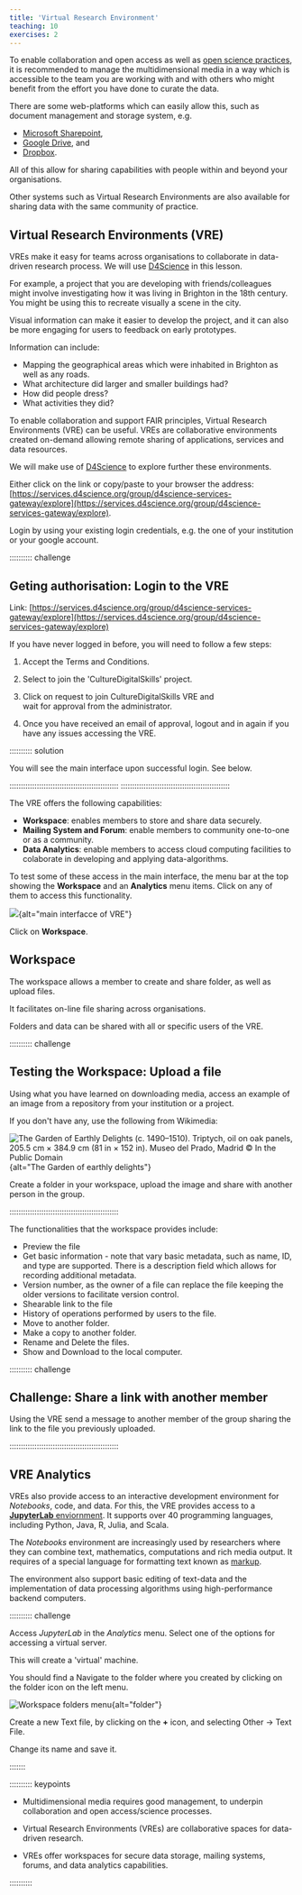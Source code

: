 ```yaml
---
title: 'Virtual Research Environment'
teaching: 10
exercises: 2
---
```


To enable collaboration and open access as well as [open science practices](https://reproducibilitea.org/), 
it is recommended to manage the multidimensional media in a way
which is accessible to the team you are working with and with 
others who might benefit from the 
effort you have done to curate the data. 

There are some web-platforms which can easily allow this, such as
document management and storage system, e.g. 

- [Microsoft Sharepoint](https://microsoft.sharepoint.com), 
- [Google Drive](https://www.google.com), and 
- [Dropbox](https://www.dropbox.com/). 

All of this allow
for sharing capabilities with people within and beyond your organisations.

Other systems such as Virtual Research Environments are also available for
sharing data with the same community of practice. 


## Virtual Research Environments (VRE)

VREs make it easy for teams across
organisations to collaborate in data-driven research process.
We will use [D4Science](https://services.d4science.org/) in this lesson.

For example, a project that you are developing with friends/colleagues
might involve investigating how it was living in Brighton 
in the 18th century. You might be using this to recreate
visually a scene in the city.

Visual information can make it easier to develop
the project, and it can also be more engaging
for users to feedback on
early prototypes. 

Information can include:

- Mapping the geographical areas which were inhabited in Brighton
as well as any roads.
- What architecture did larger and smaller buildings had?
- How did people dress?
- What activities they did?

To enable collaboration and support FAIR principles,
Virtual Research Environments (VRE) can be useful.
VREs are collaborative environments created 
on-demand allowing remote sharing of applications, 
services and data resources.

We will make use of [D4Science](https://services.d4science.org/group/culturedigitalskills)
to explore further these environments.

Either click on the link or copy/paste to your browser the address: [https://services.d4science.org/group/d4science-services-gateway/explore](https://services.d4science.org/group/d4science-services-gateway/explore). 

Login by 
using your existing login credentials, e.g. 
the one of your institution or your google account.

:::::::::: challenge

## Geting authorisation: Login to the VRE


Link: [https://services.d4science.org/group/d4science-services-gateway/explore](https://services.d4science.org/group/d4science-services-gateway/explore)


If you have never logged in before, you will need to follow a few steps:

1. Accept the Terms and Conditions.

2. Select to join the 'CultureDigitalSkills' project. 

3. Click on request to join CultureDigitalSkills VRE and  
 wait for approval from the administrator.
 
4. Once you have received an email of approval, logout and in again 
if you have any issues accessing the VRE.

:::::::::: solution

You will see the main interface upon successful login.
See below.


::::::::::::::::::::::::::::::::::::::::::::::::
::::::::::::::::::::::::::::::::::::::::::::::::

The VRE offers the following capabilities:

- **Workspace**: enables members to store and share data securely.
- **Mailing System and Forum**: enable members to community
one-to-one or as a community.
- **Data Analytics**: enable members to access
cloud computing facilities to colaborate
in developing and applying data-algorithms.

To test some of these access in the main interface, the
menu bar at the top showing the **Workspace** and an **Analytics**
menu items. Click on any of them to access this
functionality.

![](fig/D4Science_maininterface.png){alt="main interfacce of VRE"}

Click on **Workspace**.

## Workspace 
The workspace allows a member to create and share folder, 
as well as upload files.

It facilitates on-line file sharing across organisations.

Folders and data can be shared with all or specific users of the VRE.

:::::::::: challenge

## Testing the Workspace: Upload a file

Using what you have learned on downloading media,
access an example of an image from a repository from 
your institution or a project.

If you don't have any, use the following from Wikimedia:

![[The Garden of Earthly Delights (c. 1490–1510). Triptych, oil on oak panels, 205.5 cm × 384.9 cm (81 in × 152 in). Museo del Prado, Madrid &copy; In the Public Domain](https://commons.m.wikimedia.org/wiki/File:The_Garden_of_earthly_delights.jpg)](https://upload.wikimedia.org/wikipedia/commons/thumb/9/96/The_Garden_of_earthly_delights.jpg/1024px-The_Garden_of_earthly_delights.jpg){alt="The Garden of earthly delights"}


Create a folder in your workspace, upload the image and share with another
person in the group.

::::::::::::::::::::::::::::::::::::::::::::::::


The functionalities that the workspace provides include:

- Preview the file
- Get basic information - note that vary basic metadata, such as name,
ID, and type are supported. There is a description field which allows
for recording additional metadata.
- Version number, as the owner of a file can replace the file keeping
the older versions to facilitate version control.
- Shearable link to the file
- History of operations performed by users to the file.
- Move to another folder.
- Make a copy to another folder.
- Rename and Delete the files.
- Show and Download to the local computer.

:::::::::: challenge

## Challenge: Share a link with another member

Using the VRE send a message to another member
of the group sharing the link to the file you previously uploaded.


::::::::::::::::::::::::::::::::::::::::::::::::


## VRE Analytics
VREs also provide access to 
an interactive development environment for *Notebooks*, code, and data.
For this, the VRE provides access to a [**JupyterLab** enviornment](https://jupyter.org/). It supports over 40 programming languages, 
including Python, Java, R, Julia, and Scala.

The *Notebooks* environment are increasingly used
by researchers where they can combine text, 
mathematics, computations and rich media output. It requires
of a special language for formatting text known as [markup](https://jupyter-notebook.readthedocs.io/en/stable/examples/Notebook/Working%20With%20Markdown%20Cells.html).

The environment also support basic editing of text-data 
and the implementation of 
data processing algorithms using high-performance backend computers.

:::::::::: challenge

Access *JupyterLab* in the *Analytics* menu. Select one of the options for
accessing a virtual server.

This will create a 'virtual' machine.

You should find a Navigate to the folder where you created by clicking
on the folder icon on the left menu.

![Workspace folders menu](fig/D4Science_notebook.png){alt="folder"}

Create a new Text file, by clicking on the **+** icon, and selecting
Other -> Text File.

Change its name and save it.

:::::::


:::::::::: keypoints


- Multidimensional media requires good management, to underpin collaboration and open access/science processes. 

- Virtual Research Environments (VREs) are collaborative spaces 
for data-driven research. 

- VREs offer workspaces for secure data storage, mailing systems, forums, and data analytics capabilities. 


:::::::::: 


